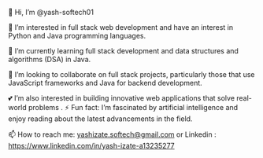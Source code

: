 👋 Hi, I’m @yash-softech01

👀 I’m interested in full stack web development and have an interest in Python and Java programming languages.

🌱 I’m currently learning full stack development and data structures and algorithms (DSA) in Java.

💞️ I’m looking to collaborate on full stack projects, particularly those that use JavaScript frameworks and Java for backend development. 

💕  I’m also interested in building innovative web applications that solve real-world problems
.
⚡ Fun fact: I’m fascinated by artificial intelligence and enjoy reading about the latest advancements in the field.

📫 How to reach me: yashizate.softech@gmail.com or Linkedin : https://www.linkedin.com/in/yash-izate-a13235277

<!---
yash-softech01/yash-softech01 is a ✨ special ✨ repository because its `README.md` (this file) appears on your GitHub profile.
You can click the Preview link to take a look at your changes.
--->
